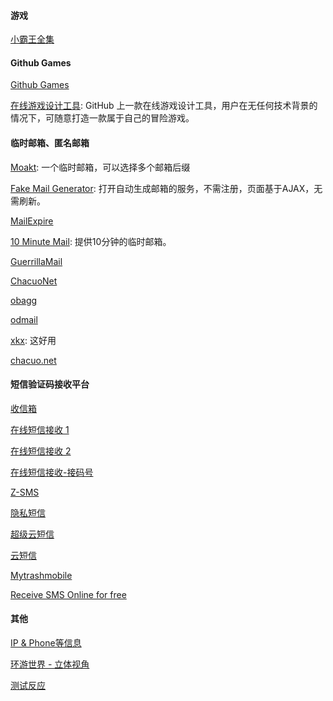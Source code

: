 <!--
 * @Author: Rainy
 * @Github: https://github.com/Rain120
 * @Date: 2019-01-20 16:03:01
 * @LastEditTime: 2019-10-20 15:21:40
    -->

#### 游戏

[小霸王全集](https://yikm.net/)

#### Github Games

[Github Games](http://likexia.gitee.io/game/index.html)

[在线游戏设计工具](http://diygame.vip/#/): GitHub 上一款在线游戏设计工具，用户在无任何技术背景的情况下，可随意打造一款属于自己的冒险游戏。

#### 临时邮箱、匿名邮箱

[Moakt](https://www.moakt.com/):  一个临时邮箱，可以选择多个邮箱后缀

[Fake Mail Generator](http://www.fakemailgenerator.com/): 打开自动生成邮箱的服务，不需注册，页面基于AJAX，无需刷新。

[MailExpire](http://www.mailexpire.com/)

[10 Minute Mail](http://10minutemail.com/): 提供10分钟的临时邮箱。

[GuerrillaMail](http://www.guerrillamail.com/)

[ChacuoNet](http://24mail.chacuo.net/)

[obagg](http://od.obagg.com/)

[odmail](http://t.odmail.cn/)

[xkx](http://xkx.me/): 这好用

[chacuo.net](http://24mail.chacuo.net/zhtw)

#### 短信验证码接收平台

[收信箱](https://www.shouxinxiang.com/)

[在线短信接收 1](https://www.materialtools.com/)

[在线短信接收 2](http://www.shejiinn.com/)

[在线短信接收-接码号](https://jiemahao.com/)

[Z-SMS](http://www.z-sms.com/)

[隐私短信](https://www.yinsiduanxin.com/)

[超级云短信](https://www.bfkdim.com/)

[云短信](https://yunduanxin.net/)

[Mytrashmobile](https://de.mytrashmobile.com/)

[Receive SMS Online for free](https://sms-online.co/receive-free-sms)

#### 其他

[IP & Phone等信息](https://www.qqzeng.com/)

[环游世界 - 立体视角](https://www.airpano.com/)

[测试反应](https://humanbenchmark.com/tests/reactiontime)

